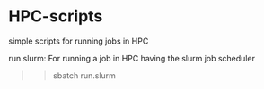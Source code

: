# HPC-scripts
simple scripts for running jobs in HPC

run.slurm: For running a job in HPC having the slurm job scheduler
>> sbatch run.slurm
